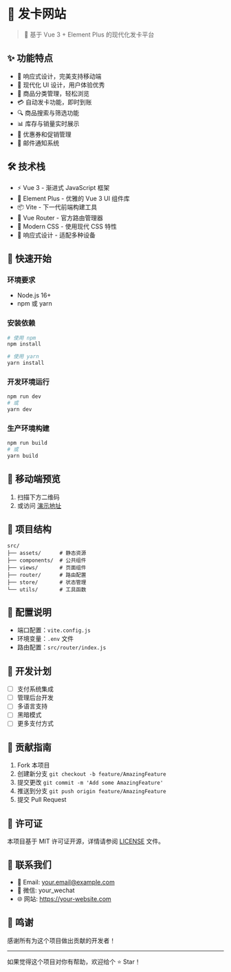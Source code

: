 # 🎫 发卡网站

> 🚀 基于 Vue 3 + Element Plus 的现代化发卡平台

## ✨ 功能特点

- 📱 响应式设计，完美支持移动端
- 🎨 现代化 UI 设计，用户体验优秀
- 🛒 商品分类管理，轻松浏览
- 💳 自动发卡功能，即时到账
- 🔍 商品搜索与筛选功能
- 📊 库存与销量实时展示
- 🌈 优惠券和促销管理
- 📧 邮件通知系统

## 🛠️ 技术栈

- ⚡️ Vue 3 - 渐进式 JavaScript 框架
- 🎨 Element Plus - 优雅的 Vue 3 UI 组件库
- 📦 Vite - 下一代前端构建工具
- 🚦 Vue Router - 官方路由管理器
- 💅 Modern CSS - 使用现代 CSS 特性
- 📱 响应式设计 - 适配多种设备

## 🚀 快速开始

### 环境要求

- Node.js 16+
- npm 或 yarn

### 安装依赖

```bash
# 使用 npm
npm install

# 使用 yarn
yarn install
```

### 开发环境运行

```bash
npm run dev
# 或
yarn dev
```

### 生产环境构建

```bash
npm run build
# 或
yarn build
```

## 📱 移动端预览

1. 扫描下方二维码
2. 或访问 [演示地址](#)

## 📂 项目结构

```
src/
├── assets/      # 静态资源
├── components/  # 公共组件
├── views/       # 页面组件
├── router/      # 路由配置
├── store/       # 状态管理
└── utils/       # 工具函数
```

## 🔧 配置说明

- 端口配置：`vite.config.js`
- 环境变量：`.env` 文件
- 路由配置：`src/router/index.js`

## 📝 开发计划

- [ ] 支付系统集成
- [ ] 管理后台开发
- [ ] 多语言支持
- [ ] 黑暗模式
- [ ] 更多支付方式

## 🤝 贡献指南

1. Fork 本项目
2. 创建新分支 `git checkout -b feature/AmazingFeature`
3. 提交更改 `git commit -m 'Add some AmazingFeature'`
4. 推送到分支 `git push origin feature/AmazingFeature`
5. 提交 Pull Request

## 📄 许可证

本项目基于 MIT 许可证开源，详情请参阅 [LICENSE](LICENSE) 文件。

## 👥 联系我们

- 📧 Email: your.email@example.com
- 💬 微信: your_wechat
- 🌐 网站: https://your-website.com

## 🙏 鸣谢

感谢所有为这个项目做出贡献的开发者！

---

如果觉得这个项目对你有帮助，欢迎给个 ⭐️ Star！ 